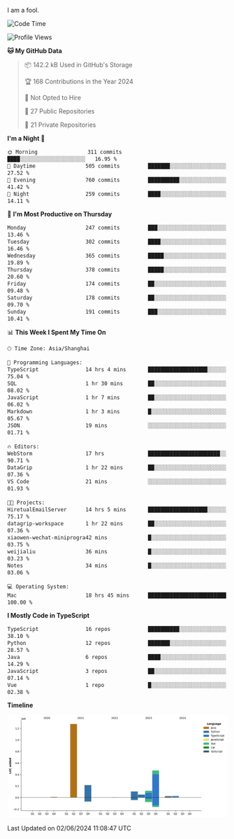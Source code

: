 I am a fool.

<!--START_SECTION:waka-->
![Code Time](http://img.shields.io/badge/Code%20Time-1%2C478%20hrs%2025%20mins-blue)

![Profile Views](http://img.shields.io/badge/Profile%20Views-0-blue)

**🐱 My GitHub Data** 

> 📦 142.2 kB Used in GitHub's Storage 
 > 
> 🏆 168 Contributions in the Year 2024
 > 
> 🚫 Not Opted to Hire
 > 
> 📜 27 Public Repositories 
 > 
> 🔑 21 Private Repositories 
 > 
**I'm a Night 🦉** 

```text
🌞 Morning                311 commits         ████░░░░░░░░░░░░░░░░░░░░░   16.95 % 
🌆 Daytime                505 commits         ███████░░░░░░░░░░░░░░░░░░   27.52 % 
🌃 Evening                760 commits         ██████████░░░░░░░░░░░░░░░   41.42 % 
🌙 Night                  259 commits         ████░░░░░░░░░░░░░░░░░░░░░   14.11 % 
```
📅 **I'm Most Productive on Thursday** 

```text
Monday                   247 commits         ███░░░░░░░░░░░░░░░░░░░░░░   13.46 % 
Tuesday                  302 commits         ████░░░░░░░░░░░░░░░░░░░░░   16.46 % 
Wednesday                365 commits         █████░░░░░░░░░░░░░░░░░░░░   19.89 % 
Thursday                 378 commits         █████░░░░░░░░░░░░░░░░░░░░   20.60 % 
Friday                   174 commits         ██░░░░░░░░░░░░░░░░░░░░░░░   09.48 % 
Saturday                 178 commits         ██░░░░░░░░░░░░░░░░░░░░░░░   09.70 % 
Sunday                   191 commits         ███░░░░░░░░░░░░░░░░░░░░░░   10.41 % 
```


📊 **This Week I Spent My Time On** 

```text
🕑︎ Time Zone: Asia/Shanghai

💬 Programming Languages: 
TypeScript               14 hrs 4 mins       ███████████████████░░░░░░   75.04 % 
SQL                      1 hr 30 mins        ██░░░░░░░░░░░░░░░░░░░░░░░   08.02 % 
JavaScript               1 hr 7 mins         ██░░░░░░░░░░░░░░░░░░░░░░░   06.02 % 
Markdown                 1 hr 3 mins         █░░░░░░░░░░░░░░░░░░░░░░░░   05.67 % 
JSON                     19 mins             ░░░░░░░░░░░░░░░░░░░░░░░░░   01.71 % 

🔥 Editors: 
WebStorm                 17 hrs              ███████████████████████░░   90.71 % 
DataGrip                 1 hr 22 mins        ██░░░░░░░░░░░░░░░░░░░░░░░   07.36 % 
VS Code                  21 mins             ░░░░░░░░░░░░░░░░░░░░░░░░░   01.93 % 

🐱‍💻 Projects: 
HiretualEmailServer      14 hrs 5 mins       ███████████████████░░░░░░   75.17 % 
datagrip-workspace       1 hr 22 mins        ██░░░░░░░░░░░░░░░░░░░░░░░   07.36 % 
xiaowen-wechat-miniprogra42 mins             █░░░░░░░░░░░░░░░░░░░░░░░░   03.75 % 
weijialiu                36 mins             █░░░░░░░░░░░░░░░░░░░░░░░░   03.23 % 
Notes                    34 mins             █░░░░░░░░░░░░░░░░░░░░░░░░   03.06 % 

💻 Operating System: 
Mac                      18 hrs 45 mins      █████████████████████████   100.00 % 
```

**I Mostly Code in TypeScript** 

```text
TypeScript               16 repos            ██████████░░░░░░░░░░░░░░░   38.10 % 
Python                   12 repos            ███████░░░░░░░░░░░░░░░░░░   28.57 % 
Java                     6 repos             ████░░░░░░░░░░░░░░░░░░░░░   14.29 % 
JavaScript               3 repos             ██░░░░░░░░░░░░░░░░░░░░░░░   07.14 % 
Vue                      1 repo              █░░░░░░░░░░░░░░░░░░░░░░░░   02.38 % 
```



**Timeline**

![Lines of Code chart](https://raw.githubusercontent.com/VeejaLiu/VeejaLiu/master/assets/bar_graph.png)


 Last Updated on 02/06/2024 11:08:47 UTC
<!--END_SECTION:waka-->
